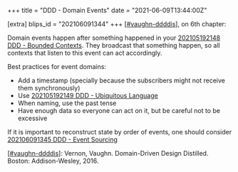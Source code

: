+++
title = "DDD - Domain Events"
date = "2021-06-09T13:44:00Z"

[extra]
blips_id = "202106091344"
+++
[[#vaughn-ddddis](/blips/tags/vaughn-ddddis)], on 6th chapter:

Domain events happen after something happened in your [202105192148 DDD - Bounded Contexts](/blips/202105192148-ddd---bounded-contexts). They broadcast that something happen, so all contexts that listen to this event can act accordingly.

Best practices for event domains:
- Add a timestamp (specially because the subscribers might not receive them synchronously)
- Use [202105192149 DDD - Ubiquitous Language](/blips/202105192149-ddd---ubiquitous-language)
- When naming, use the past tense
- Have enough data so everyone can act on it, but be careful not to be excessive

If it is important to reconstruct state by order of events, one should consider [202106091345 DDD - Event Sourcing](/blips/202106091345-ddd---event-sourcing)

[[#vaughn-ddddis](/blips/tags/vaughn-ddddis)]: Vernon, Vaughn. Domain-Driven Design Distilled. Boston: Addison-Wesley, 2016.
